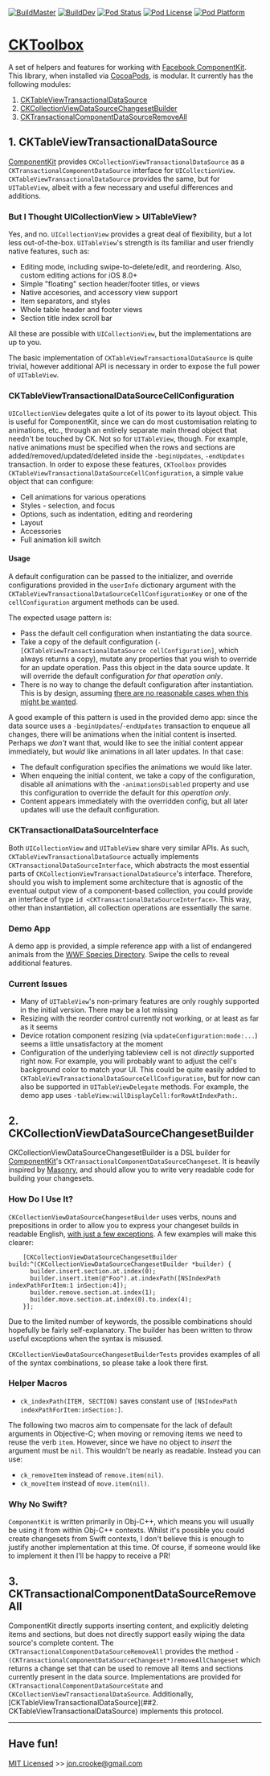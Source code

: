[![BuildMaster](https://travis-ci.org/itsthejb/CKToolbox.svg?branch=master)](https://travis-ci.org/itsthejb/CKToolbox)
[![BuildDev](https://travis-ci.org/itsthejb/CKToolbox.svg?branch=dev)](https://travis-ci.org/itsthejb/CKToolbox)
[![Pod Status](https://img.shields.io/cocoapods/v/CKToolbox.svg)](http://www.cocoapods.org/?q=CKToolbox)
[![Pod License](https://img.shields.io/cocoapods/l/CKToolbox.svg)](http://www.cocoapods.org/?q=CKToolbox)
[![Pod Platform](https://img.shields.io/cocoapods/p/CKToolbox.svg)](http://www.cocoapods.org/?q=CKToolbox)

# [CKToolbox](http://itsthejb.github.io/CKToolbox/)

A set of helpers and features for working with [Facebook ComponentKit](http://componentkit.org/). This library, when installed via [CocoaPods](https://cocoapods.org/), is modular. It currently has the following modules:

1. [CKTableViewTransactionalDataSource](#CKTableViewTransactionalDataSource)
2. [CKCollectionViewDataSourceChangesetBuilder](#CKCollectionViewDataSourceChangesetBuilder)
3. [CKTransactionalComponentDataSourceRemoveAll](#CKTransactionalComponentDataSourceRemoveAll)

## <a id="CKTableViewTransactionalDataSource"></a> 1. CKTableViewTransactionalDataSource

[ComponentKit](http://componentkit.org/) provides `CKCollectionViewTransactionalDataSource` as a `CKTransactionalComponentDataSource` interface for `UICollectionView`. `CKTableViewTransactionalDataSource` provides the same, but for `UITableView`, albeit with a few necessary and useful differences and additions.

### But I Thought UICollectionView > UITableView?

Yes, and no. `UICollectionView` provides a great deal of flexibility, but a lot less out-of-the-box. `UITableView`'s strength is its familiar and user friendly native features, such as:

* Editing mode, including swipe-to-delete/edit, and reordering. Also, custom editing actions for iOS 8.0+
* Simple "floating" section header/footer titles, or views
* Native accesories, and accessory view support
* Item separators, and styles
* Whole table header and footer views
* Section title index scroll bar

All these are possible with `UICollectionView`, but the implementations are up to you.

The basic implementation of `CKTableViewTransactionalDataSource` is quite trivial, however additional API is necessary in order to expose the full power of `UITableView`.

### CKTableViewTransactionalDataSourceCellConfiguration

`UICollectionView` delegates quite a lot of its power to its layout object. This is useful for ComponentKit, since we can do most customisation relating to animations, etc., through an entirely separate main thread object that needn't be touched by CK. Not so for `UITableView`, though. For example, native animations must be specified when the rows and sections are added/removed/updated/deleted inside the `-beginUpdates`, `-endUpdates` transaction. In order to expose these features, `CKToolbox` provides `CKTableViewTransactionalDataSourceCellConfiguration`, a simple value object that can configure:

* Cell animations for various operations
* Styles - selection, and focus
* Options, such as indentation, editing and reordering
* Layout
* Accessories
* Full animation kill switch

#### Usage

A default configuration can be passed to the initializer, and override configurations provided in the `userInfo` dictionary argument with the `CKTableViewTransactionalDataSourceCellConfigurationKey` or one of the `cellConfiguration` argument methods can be used. 

The expected usage pattern is:

* Pass the default cell configuration when instantiating the data source.
* Take a copy of the default configuration (`-[CKTableViewTransactionalDataSource cellConfiguration]`, which always returns a copy), mutate any properties that you wish to override for an update operation. Pass this object in the data source update. It will override the default configuration *for that operation only*.
* There is no way to change the default configuration after instantiation. This is by design, assuming [there are no reasonable cases when this might be wanted](mailto:jon.crooke@gmail.com).

A good example of this pattern is used in the provided demo app: since the data source uses a `-beginUpdates`/`-endUpdates` transaction to enqueue all changes, there will be animations when the initial content is inserted. Perhaps we *don't* want that, would like to see the initial content appear immediately, but *would* like animations in all later updates. In that case:

* The default configuration specifies the animations we would like later.
* When enqueing the initial content, we take a copy of the configuration, disable all animations with the `-animationsDisabled` property and use this configuration to override the default for *this operation only*.
* Content appears immediately with the overridden config, but all later updates will use the default configuration.

### CKTransactionalDataSourceInterface

Both `UICollectionView` and `UITableView` share very similar APIs. As such, 
`CKTableViewTransactionalDataSource` actually implements `CKTransactionalDataSourceInterface`, which abstracts the most essential parts of `CKCollectionViewTransactionalDataSource`'s interface. Therefore, should you wish to implement some architecture that is agnostic of the eventual output view of a component-based collection, you could provide an interface of type `id <CKTransactionalDataSourceInterface>`. This way, other than instantiation, all collection operations are essentially the same.

### Demo App

A demo app is provided, a simple reference app with a list of endangered animals from the [WWF Species Directory](https://www.worldwildlife.org/species/directory?direction=desc&sort=extinction_status). Swipe the cells to reveal additional features.

### Current Issues

* Many of `UITableView`'s non-primary features are only roughly supported in the initial version. There may be a lot missing
* Resizing with the reorder control currently not working, or at least as far as it seems
* Device rotation component resizing (via `updateConfiguration:mode:...`) seems a little unsatisfactory at the moment
* Configuration of the underlying tableview cell is not *directly* supported right now. For example, you will probably want to adjust the cell's background color to match your UI. This could be quite easily added to `CKTableViewTransactionalDataSourceCellConfiguration`, but for now can also be supported in `UITableViewDelegate` methods. For example, the demo app uses `-tableView:willDisplayCell:forRowAtIndexPath:`.

## <a id="CKCollectionViewDataSourceChangesetBuilder"></a> 2. CKCollectionViewDataSourceChangesetBuilder

CKCollectionViewDataSourceChangesetBuilder is a DSL builder for [ComponentKit](http://componentkit.org/)'s `CKTransactionalComponentDataSourceChangeset`. It is heavily inspired by [Masonry](https://github.com/SnapKit/Masonry), and should allow you to write very readable code for building your changesets.

### How Do I Use It?

`CKCollectionViewDataSourceChangesetBuilder` uses verbs, nouns and prepositions in order to allow you to express your changeset builds in readable English, [with just a few exceptions](#helper-macros). A few examples will make this clearer:

		[CKCollectionViewDataSourceChangesetBuilder build:^(CKCollectionViewDataSourceChangesetBuilder *builder) {
		  builder.insert.section.at.index(0);
		  builder.insert.item(@"Foo").at.indexPath([NSIndexPath indexPathForItem:1 inSection:4]);
		  builder.remove.section.at.index(1);
		  builder.move.section.at.index(0).to.index(4);
		}];

Due to the limited number of keywords, the possible combinations should hopefully be fairly self-explanatory. The builder has been written to throw useful exceptions when the syntax is misused.

`CKCollectionViewDataSourceChangesetBuilderTests` provides examples of all of the syntax combinations, so please take a look there first.

### Helper Macros

* `ck_indexPath(ITEM, SECTION)` saves constant use of `[NSIndexPath indexPathForItem:inSection:]`.

The following two macros aim to compensate for the lack of default arguments in Objective-C; when moving or removing items we need to reuse the verb `item`. However, since we have no object to *insert* the argument must be `nil`. This wouldn't be nearly as readable. Instead you can use:

* `ck_removeItem` instead of `remove.item(nil)`.
* `ck_moveItem` instead of `move.item(nil)`.

### Why No Swift?

`ComponentKit` is written primarily in Obj-C++, which means you will usually be using it from within Obj-C++ contexts. Whilst it's possible you could create changesets from Swift contexts, I don't believe this is enough to justify another implementation at this time. Of course, if someone would like to implement it then I'll be happy to receive a PR!

## <a id="CKTransactionalComponentDataSourceRemoveAll"></a> 3. CKTransactionalComponentDataSourceRemoveAll

ComponentKit directly supports inserting content, and explicitly deleting items and sections, but does not directly support easily wiping the data source's complete content. The `CKTransactionalComponentDataSourceRemoveAll` provides the method `- (CKTransactionalComponentDataSourceChangeset*)removeAllChangeset` which returns a change set that can be used to remove all items and sections currently present in the data source. Implementations are provided for `CKTransactionalComponentDataSourceState` and `CKCollectionViewTransactionalDataSource`. Additionally, [CKTableViewTransactionalDataSource](##2. CKTableViewTransactionalDataSource) implements this protocol.

---

Have fun!
---------

[MIT Licensed](http://jc.mit-license.org/) >> [jon.crooke@gmail.com](mailto:jon.crooke@gmail.com)
